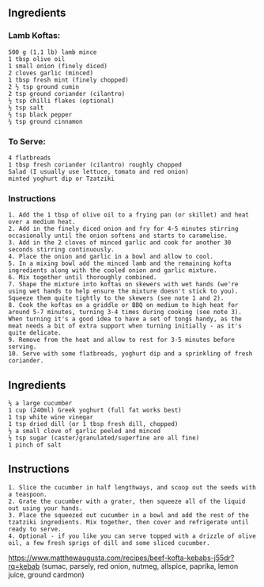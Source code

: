 <!-- SPDX-License-Identifier: zlib-acknowledgement -->
## Ingredients
### Lamb Koftas:
    500 g (1.1 lb) lamb mince
    1 tbsp olive oil
    1 small onion (finely diced)
    2 cloves garlic (minced)
    1 tbsp fresh mint (finely chopped)
    2 ½ tsp ground cumin
    2 tsp ground coriander (cilantro)
    ½ tsp chilli flakes (optional)
    ½ tsp salt
    ½ tsp black pepper
    ¼ tsp ground cinnamon
### To Serve:
    4 flatbreads
    1 tbsp fresh coriander (cilantro) roughly chopped
    Salad (I usually use lettuce, tomato and red onion)
    minted yoghurt dip or Tzatziki
### Instructions
    1. Add the 1 tbsp of olive oil to a frying pan (or skillet) and heat over a medium heat.
    2. Add in the finely diced onion and fry for 4-5 minutes stirring occasionally until the onion softens and starts to caramelise.
    3. Add in the 2 cloves of minced garlic and cook for another 30 seconds stirring continuously.
    4. Place the onion and garlic in a bowl and allow to cool.
    5. In a mixing bowl add the minced lamb and the remaining kofta ingredients along with the cooled onion and garlic mixture.
    6. Mix together until thoroughly combined.
    7. Shape the mixture into koftas on skewers with wet hands (we're using wet hands to help ensure the mixture doesn't stick to you). Squeeze them quite tightly to the skewers (see note 1 and 2).
    8. Cook the koftas on a griddle or BBQ on medium to high heat for around 5-7 minutes, turning 3-4 times during cooking (see note 3). When turning it's a good idea to have a set of tongs handy, as the meat needs a bit of extra support when turning initially - as it's quite delicate.
    9. Remove from the heat and allow to rest for 3-5 minutes before serving.
    10. Serve with some flatbreads, yoghurt dip and a sprinkling of fresh coriander.

## Ingredients
    ½ a large cucumber
    1 cup (240ml) Greek yoghurt (full fat works best)
    1 tsp white wine vinegar
    1 tsp dried dill (or 1 tbsp fresh dill, chopped)
    ½ a small clove of garlic peeled and minced
    ½ tsp sugar (caster/granulated/superfine are all fine)
    1 pinch of salt

## Instructions
    1. Slice the cucumber in half lengthways, and scoop out the seeds with a teaspoon.
    2. Grate the cucumber with a grater, then squeeze all of the liquid out using your hands.
    3. Place the squeezed out cucumber in a bowl and add the rest of the tzatziki ingredients. Mix together, then cover and refrigerate until ready to serve.
    4. Optional - if you like you can serve topped with a drizzle of olive oil, a few fresh sprigs of dill and some sliced cucumber.

https://www.matthewaugusta.com/recipes/beef-kofta-kebabs-j55dr?rq=kebab
(sumac, parsely, red onion, nutmeg, allspice, paprika, lemon juice, ground cardmon)
